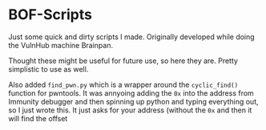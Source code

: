 # BOF-Scripts


Just some quick and dirty scripts I made. Originally developed while doing the VulnHub machine Brainpan.

Thought these might be useful for future use, so here they are. Pretty simplistic to use as well.

Also added `find_pwn.py` which is a wrapper around the `cyclic_find()` function for pwntools. It was annyoing adding the `0x` into the address from Immunity debugger and then spinning up python and typing everything out, so I just wrote this. It just asks for your address (without the `0x` and then it will find the offset
